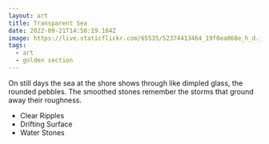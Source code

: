 ```yaml
---
layout: art
title: Transparent Sea
date: 2022-09-21T14:50:19.104Z
image: https://live.staticflickr.com/65535/52374413464_19f0ea068e_h_d.jpg
tags:
  - art
  - golden section
---
```

On still days the sea at the shore shows through like dimpled glass, the rounded pebbles. The smoothed stones remember the storms that ground away their roughness.

* Clear Ripples
* Drifting Surface
* Water Stones
